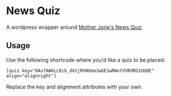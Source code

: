# News Quiz

A wordpress wrapper around [Mother Jone's News Quiz](https://github.com/motherjones/newsquiz).

## Usage

Use the following shortcode where you'd like a quiz to be placed:

	[quiz key="0AvfAWkLLRik_dGtjRVNUamJwbE1wRWxtVVRURG1UU0E" align="alignright"]

Replace the key and alignment attributes with your own.